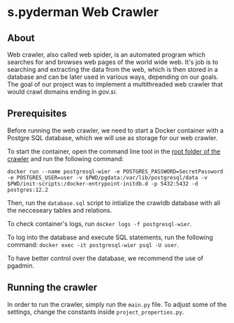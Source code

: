 # s.pyderman Web Crawler

## About

Web crawler, also called web spider, is an automated program which searches for and browses web pages of the world wide web. It's job is to searching and extracting the data from the web, which is then stored in a database and can be later used in various ways, depending on our goals. The goal of our project was to implement a multithreaded web crawler that would crawl domains ending in _gov.si_.

## Prerequisites

Before running the web crawler, we need to start a Docker container with a Postgre SQL database, which we will use as storage for our web crawler.

To start the container, open the command line tool in the [root folder of the crawler](/pa1/crawler) and run the following command:
```
docker run --name postgresql-wier -e POSTGRES_PASSWORD=SecretPassword -e POSTGRES_USER=user -v $PWD/pgdata:/var/lib/postgresql/data -v $PWD/init-scripts:/docker-entrypoint-initdb.d -p 5432:5432 -d postgres:12.2
```

Then, run the `database.sql` script to intialize the crawldb database with all the necceseary tables and relations.

To check container's logs, run `docker logs -f postgresql-wier`.

To log into the database and execute SQL statements, run the following command: `docker exec -it postgresql-wier psql -U user`.

To have better control over the database, we recommend the use of pgadmin.

## Running the crawler

In order to run the crawler, simply run the `main.py` file. To adjust some of the settings, change the constants inside `project_properties.py`.